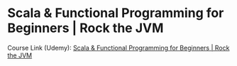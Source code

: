 # Scala & Functional Programming for Beginners | Rock the JVM

Course Link (Udemy): [Scala & Functional Programming for Beginners | Rock the JVM](https://workday.udemy.com/course/rock-the-jvm-scala-for-beginners/)

